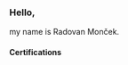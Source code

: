 ### Hello,

my name is Radovan Monček.

#### Certifications

<div data-iframe-width="150" data-iframe-height="270" data-share-badge-id="78df8944-a072-4c2c-a1c7-1f7ca4036e96" data-share-badge-host="https://www.credly.com"></div><script type="text/javascript" async src="//cdn.credly.com/assets/utilities/embed.js"></script>

<div data-iframe-width="150" data-iframe-height="270" data-share-badge-id="a75a6dd5-0658-4b0e-b5f5-f4991943587f" data-share-badge-host="https://www.credly.com"></div><script type="text/javascript" async src="//cdn.credly.com/assets/utilities/embed.js"></script>

<div data-iframe-width="150" data-iframe-height="270" data-share-badge-id="ce8052c0-3cd9-48ae-b1d4-4870247ec3b6" data-share-badge-host="https://www.credly.com"></div><script type="text/javascript" async src="//cdn.credly.com/assets/utilities/embed.js"></script>
